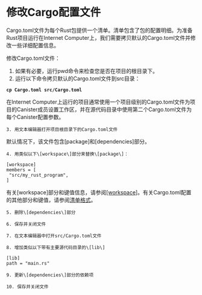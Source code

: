 # 修改Cargo配置文件



Cargo.toml文件为每个Rust包提供一个清单。清单包含了包的配置明细。为准备Rust项目运行在Internet Computer上，我们需要拷贝默认的Cargo.toml文件并修改一些详细配置信息。

修改Cargo.toml文件：

1. 如果有必要，运行pwd命令来检查您是否在项目的根目录下。
2. 运行以下命令拷贝默认的Cargo.toml文件到src目录：

**`cp Cargo.toml src/Cargo.toml`**

在Internet Computer上运行的项目通常使用一个项目级别的Cargo.toml文件为项目的Canister成员设置工作区，并在源代码目录中使用第二个Cargo.toml文件为每个Canister配置参数。

    3. 用文本编辑器打开项目根目录下的Cargo.toml文件

默认情况下，该文件包含\[package\]和\[dependencies\]部分。

    4. 用类似以下\[workspace\]部分来替换\[package\]：

```text
[workspace]
members = [
 "src/my_rust_program",
]
```

有关\[workspace\]部分和键值信息，请参阅[\[workspace\]](https://doc.rust-lang.org/cargo/reference/workspaces.html)。有关Cargo.toml配置的其他部分和键值，请参阅[清单格式](https://doc.rust-lang.org/cargo/reference/manifest.html)。

    5. 删除\[dependencies\]部分

    6. 保存并关闭文件

    7. 在文本编辑器中打开src/Cargo.toml文件

    8. 增加类似以下带有主要源代码目录的\[lib\]

```text
[lib]
path = "main.rs"
```

    9. 更新\[dependencies\]部分的依赖项

    10. 保存并关闭文件

